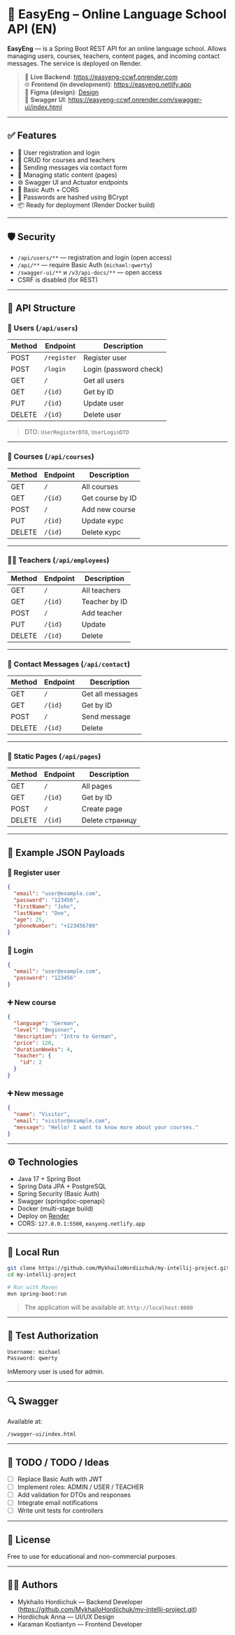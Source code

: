 
# 🏫 EasyEng – Online Language School API (EN)

**EasyEng** — is a Spring Boot REST API for an online language school. Allows managing users, courses, teachers, content pages, and incoming contact messages. The service is deployed on Render.

> 🔗 **Live Backend**: https://easyeng-ccwf.onrender.com  
> 🌐 **Frontend (in development)**: https://easyeng.netlify.app  
> 🎨 **Figma (design)**: [Design](https://www.figma.com/design/WwmXdOPnFgiTmbedoUQu9M/Untitled?node-id=0-1&m=dev&t=CSekH0d9fIuvgupt-1)  
> 🧪 **Swagger UI**: https://easyeng-ccwf.onrender.com/swagger-ui/index.html  

---

## ✅ Features

- 🔐 User registration and login
- 📘 CRUD for courses and teachers
- 💬 Sending messages via contact form
- 🧾 Managing static content (pages)
- ⚙️ Swagger UI and Actuator endpoints
- 🔐 Basic Auth + CORS
- 🔄 Passwords are hashed using BCrypt
- 📦 Ready for deployment (Render Docker build)

---

## 🛡️ Security

- `/api/users/**` — registration and login (open access)
- `/api/**` — require Basic Auth (`michael:qwerty`)
- `/swagger-ui/**` и `/v3/api-docs/**` — open access
- CSRF is disabled (for REST)

---

## 📁 API Structure

### 👤 Users (`/api/users`)
| Method | Endpoint           | Description                      |
|--------|--------------------|-------------------------------|
| POST   | `/register`        | Register user      |
| POST   | `/login`           | Login (password check)        |
| GET    | `/`                | Get all users   |
| GET    | `/{id}`            | Get by ID                |
| PUT    | `/{id}`            | Update user         |
| DELETE | `/{id}`            | Delete user          |

> DTO: `UserRegisterDTO`, `UserLoginDTO`

---

### 📘 Courses (`/api/courses`)
| Method | Endpoint           | Description                      |
|--------|--------------------|-------------------------------|
| GET    | `/`                | All courses                     |
| GET    | `/{id}`            | Get course by ID           |
| POST   | `/`                | Add new course           |
| PUT    | `/{id}`            | Update курс                 |
| DELETE | `/{id}`            | Delete курс                  |

---

### 👩‍🏫 Teachers (`/api/employees`)
| Method | Endpoint           | Description                      |
|--------|--------------------|-------------------------------|
| GET    | `/`                | All teachers             |
| GET    | `/{id}`            | Teacher by ID           |
| POST   | `/`                | Add teacher        |
| PUT    | `/{id}`            | Update                      |
| DELETE | `/{id}`            | Delete                       |

---

### 💬 Contact Messages (`/api/contact`)
| Method | Endpoint           | Description                      |
|--------|--------------------|-------------------------------|
| GET    | `/`                | Get all messages        |
| GET    | `/{id}`            | Get by ID                |
| POST   | `/`                | Send message           |
| DELETE | `/{id}`            | Delete                       |

---

### 📄 Static Pages (`/api/pages`)
| Method | Endpoint           | Description                      |
|--------|--------------------|-------------------------------|
| GET    | `/`                | All pages                  |
| GET    | `/{id}`            | Get by ID                |
| POST   | `/`                | Create page              |
| DELETE | `/{id}`            | Delete страницу              |

---

## 🧪 Example JSON Payloads

### 🔐 Register user
```json
{
  "email": "user@example.com",
  "password": "123456",
  "firstName": "John",
  "lastName": "Doe",
  "age": 25,
  "phoneNumber": "+123456789"
}
```

### 🔐 Login
```json
{
  "email": "user@example.com",
  "password": "123456"
}
```

### ➕ New course
```json
{
  "language": "German",
  "level": "Beginner",
  "description": "Intro to German",
  "price": 120,
  "durationWeeks": 4,
  "teacher": {
    "id": 2
  }
}
```

### ➕ New message
```json
{
  "name": "Visitor",
  "email": "visitor@example.com",
  "message": "Hello! I want to know more about your courses."
}
```

---

## ⚙️ Technologies

- Java 17 + Spring Boot
- Spring Data JPA + PostgreSQL
- Spring Security (Basic Auth)
- Swagger (springdoc-openapi)
- Docker (multi-stage build)
- Deploy on [Render](https://render.com)
- CORS: `127.0.0.1:5500`, `easyeng.netlify.app`

---

## 🧾 Local Run

```bash
git clone https://github.com/MykhailoHordiichuk/my-intellij-project.git
cd my-intellij-project

# Run with Maven
mvn spring-boot:run
```

> The application will be available at: `http://localhost:8080`

---

## 🔑 Test Authorization

```bash
Username: michael
Password: qwerty
```

InMemory user is used for admin.

---

## 🔍 Swagger

Available at:
```
/swagger-ui/index.html
```

---

## 🧩 TODO / TODO / Ideas

- [ ] Replace Basic Auth with JWT
- [ ] Implement roles: ADMIN / USER / TEACHER
- [ ] Add validation for DTOs and responses
- [ ] Integrate email notifications
- [ ] Write unit tests for controllers

---

## 📃 License

Free to use for educational and non-commercial purposes.

---

## 👨‍💻 Authors

- Mykhailo Hordiichuk — Backend Developer (https://github.com/MykhailoHordiichuk/my-intellij-project.git)   
- Hordiichuk Anna — UI/UX Design  
- Karaman Kostiantyn — Frontend Developer